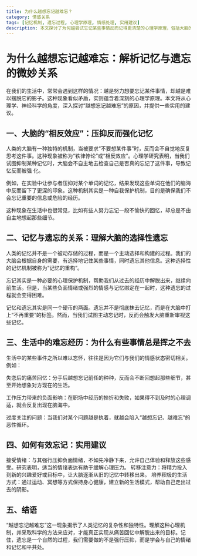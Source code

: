 ```yaml
---
title: 为什么越想忘记越难忘？
category: 情感关系
tags: [记忆机制, 遗忘过程, 心理学原理, 情感处理, 实用建议]
description: 本文探讨了为何越尝试忘记某些事情反而记得更清楚的心理学原理，包括大脑的“相反效应”、记忆与遗忘的关系以及情感对记忆的影响。文章还提供了实用建议，如接受情绪、转移注意力和培养积极生活方式，帮助读者更有效地处理想要忘记的记忆，实现心灵的释放与平静。
---
```

# 为什么越想忘记越难忘：解析记忆与遗忘的微妙关系

 在我们的生活中，常常会遇到这样的情况：越是努力想要忘记某件事情，却越是难以摆脱它的影子。这种现象看似矛盾，实则蕴含着深刻的心理学原理。本文将从心理学、神经科学的角度，深入探讨“越想忘记越难忘”的原因，并提供一些实用的建议。

## 一、大脑的“相反效应”：压抑反而强化记忆
 人类的大脑有一种独特的机制，当被要求“不要想某件事”时，反而会不自觉地反复思考这件事。这种现象被称为“铁律悖论”或“相反效应”。心理学研究表明，当我们试图抑制某种记忆时，大脑会不自主地去检查自己是否真的忘记了这件事，导致记忆反而被强
化。

 例如，在实验中让参与者压抑对某个单词的记忆，结果发现这些单词在他们的脑海中反而留下了更深的印象。这种机制其实是一种自我保护机制，目的是确保我们不会忘记重要的信息或危险的经历。

 这种现象在生活中也很常见，比如有些人努力忘记一段不愉快的回忆，却总是不由自主地想起那些细节。

## 二、记忆与遗忘的关系：理解大脑的选择性遗忘
 人类的记忆并不是一个被动存储的过程，而是一个主动选择和构建的过程。我们的大脑会根据自身的需要，有选择地记住某些事情，同时遗忘其他信息。这种选择性的记忆机制被称为“记忆的重构”。

 忘记其实是一种必要的心理保护机制，帮助我们从过去的经历中解脱出来，继续向前生活。但是，当某些负面情绪或强烈的情感与记忆绑定在一起时，这种遗忘的过程就会变得困难。

 记忆和遗忘其实是同一个硬币的两面。遗忘并不是彻底抹去记忆，而是在大脑中打上“不再重要”的标签。然而，当我们试图主动忘记时，反而会触发大脑重新审视这些记忆。

## 三、生活中的难忘经历：为什么有些事情总是挥之不去
 生活中的某些事件之所以难以忘怀，往往是因为它们与我们的情感状态密切相关。例如：

 失恋后的痛苦回忆：分手后越想忘记前任的种种，反而会不断回想起那些细节，甚至开始想象对方现在的生活。

 工作压力带来的负面影响：在职场中经历的挫折和失败，如果得不到及时的心理调适，就会反复出现在脑海中。

 过度关注的问题：当我们对某个问题越是执着，就越会陷入“越想忘记、越难忘”的恶性循环。

## 四、如何有效忘记：实用建议
 接受情绪：与其强行压抑负面情绪，不如先冷静下来，允许自己体验和释放这些感受。研究表明，适当的情绪表达有助于缓解心理压力。
 转移注意力：将精力投入到新的兴趣爱好或目标中，让大脑逐渐从旧的记忆中转移出来。
 培养积极的生活方式：通过运动、冥想等方式保持身心健康，建立新的生活模式，帮助自己走出过去的阴影。

## 五、结语
 “越想忘记越难忘”这一现象揭示了人类记忆的复杂性和独特性。理解这种心理机制，并采取科学的方法来应对，才能真正实现从痛苦回忆中解脱出来的目标。记住，遗忘是一个自然的过程，我们需要做的不是强行压抑，而是学会与自己的情绪和记忆和平共处。
